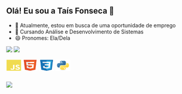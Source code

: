 ## Olá! Eu sou a Taís Fonseca 👋

- 🔭 Atualmente, estou em busca de uma oportunidade de emprego
- 🌱 Cursando Análise e Desenvolvimento de Sistemas
- 😄 Pronomes: Ela/Dela

<div>
  <img height="180em" src="https://github-readme-stats.vercel.app/api?username=taisfonsec&show_icons=true&theme=tokyonight">
  <img height="180em" src="https://github-readme-stats.vercel.app/api/top-langs/?username=taisfonsec&layout=compact&theme=tokyonight">
</div>


<div style="display: inline_block"><br>
  <img align="center" alt="Rafa-Js" height="30" width="40" src="https://raw.githubusercontent.com/devicons/devicon/master/icons/javascript/javascript-plain.svg">
  <img align="center" alt="Rafa-HTML" height="30" width="40" src="https://raw.githubusercontent.com/devicons/devicon/master/icons/html5/html5-original.svg">
  <img align="center" alt="Rafa-CSS" height="30" width="40" src="https://raw.githubusercontent.com/devicons/devicon/master/icons/css3/css3-original.svg">
  <img align="center" alt="Rafa-Python" height="30" width="40" src="https://raw.githubusercontent.com/devicons/devicon/master/icons/python/python-original.svg">
</div>
  
  ##
 
<div> 
  <a href="www.linkedin.com/in/taís-fonseca-b93bb8260" target="_blank"><img src="https://img.shields.io/badge/-LinkedIn-%230077B5?style=for-the-badge&logo=linkedin&logoColor=white" target="_blank"></a> 
</div>
